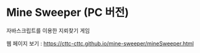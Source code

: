 # Mine Sweeper (PC 버전)
자바스크립트를 이용한 지뢰찾기 게임  
  
웹 페이지 보기 : https://cttc-cttc.github.io/mine-sweeper/mineSweeper.html

